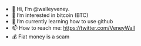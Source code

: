 - 👋 Hi, I’m @walleyveney.
- 👀 I’m interested in bitcoin (BTC)
- 🌱 I’m currently learning how to use github
- 📫 How to reach me: https://twitter.com/VeneyWall
- 💰 Fiat money is a scam
<!---
walleyveney/walleyveney is a ✨ special ✨ repository because its `README.md` (this file) appears on your GitHub profile.
You can click the Preview link to take a look at your changes.
--->
